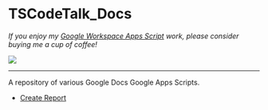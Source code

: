 # TSCodeTalk_Docs

*If you enjoy my [Google Workspace Apps Script](https://developers.google.com/apps-script) work, please consider buying me a cup of coffee!* 


[![](https://techstreams.github.io/images/bmac.svg)](https://www.buymeacoffee.com/techstreams)

---
A repository of various Google Docs Google Apps Scripts.

* [Create Report](./CreateReport.md)


